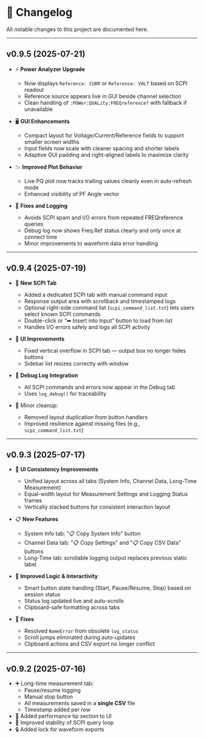 # 📖 Changelog

All notable changes to this project are documented here.

---

## v0.9.5 (2025-07-21)

- ⚡ **Power Analyzer Upgrade**
  - Now displays `Reference: CURR` or `Reference: VOLT` based on SCPI readout
  - Reference source appears live in GUI beside channel selection
  - Clean handling of `:POWer:QUALity:FREQreference?` with fallback if unavailable

- 🖥️ **GUI Enhancements**
  - Compact layout for Voltage/Current/Reference fields to support smaller screen widths
  - Input fields now scale with cleaner spacing and shorter labels
  - Adaptive GUI padding and right-aligned labels to maximize clarity

- 📉 **Improved Plot Behavior**
  - Live PQ plot now tracks trailing values cleanly even in auto-refresh mode
  - Enhanced visibility of PF Angle vector

- 🐞 **Fixes and Logging**
  - Avoids SCPI spam and I/O errors from repeated FREQreference queries
  - Debug log now shows Freq.Ref status clearly and only once at connect time
  - Minor improvements to waveform data error handling

---

## v0.9.4 (2025-07-19)

- 🧪 **New SCPI Tab**
  - Added a dedicated SCPI tab with manual command input
  - Response output area with scrollback and timestamped logs
  - Optional right-side command list (`scpi_command_list.txt`) lets users select known SCPI commands
  - Double-click or “➡ Insert into Input” button to load from list
  - Handles I/O errors safely and logs all SCPI activity

- 🧱 **UI Improvements**
  - Fixed vertical overflow in SCPI tab — output box no longer hides buttons
  - Sidebar list resizes correctly with window

- 🐞 **Debug Log Integration**
  - All SCPI commands and errors now appear in the Debug tab
  - Uses `log_debug()` for traceability

- 🧼 Minor cleanup:
  - Removed layout duplication from button handlers
  - Improved resilience against missing files (e.g., `scpi_command_list.txt`)

---

## v0.9.3 (2025-07-17)

- 🎨 **UI Consistency Improvements**
  - Unified layout across all tabs (System Info, Channel Data, Long-Time Measurement)
  - Equal-width layout for Measurement Settings and Logging Status frames
  - Vertically stacked buttons for consistent interaction layout

- 📋 **New Features**
  - System Info tab: "📋 Copy System Info" button
  - Channel Data tab: "📋 Copy Settings" and "📋 Copy CSV Data" buttons
  - Long-Time tab: scrollable logging output replaces previous static label

- 🧠 **Improved Logic & Interactivity**
  - Smart button state handling (Start, Pause/Resume, Stop) based on session status
  - Status log updated live and auto-scrolls
  - Clipboard-safe formatting across tabs

- 🐞 **Fixes**
  - Resolved `NameError` from obsolete `log_status`
  - Scroll jumps eliminated during auto-updates
  - Clipboard actions and CSV export no longer conflict

---

## v0.9.2 (2025-07-16)

- ➕ Long-time measurement tab:
  - Pause/resume logging
  - Manual stop button
  - All measurements saved in a **single CSV** file
  - Timestamp added per row
- 📏 Added performance tip section to UI
- 🐞 Improved stability of SCPI query loop
- 🔒 Added lock for waveform exports

